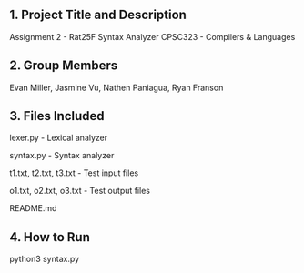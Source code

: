 ## 1. Project Title and Description

   Assignment 2 - Rat25F Syntax Analyzer
   CPSC323 - Compilers & Languages

## 2. Group Members

   Evan Miller, Jasmine Vu, Nathen Paniagua, Ryan Franson

## 3. Files Included

   lexer.py - Lexical analyzer

   syntax.py - Syntax analyzer

   t1.txt, t2.txt, t3.txt - Test input files

   o1.txt, o2.txt, o3.txt - Test output files

   README.md

## 4. How to Run

   python3 syntax.py
